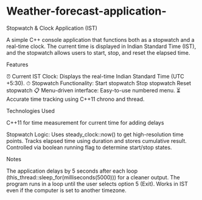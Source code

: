# Weather-forecast-application-
Stopwatch & Clock Application (IST)

A simple C++ console application that functions both as a stopwatch and a real-time clock. The current time is displayed in Indian Standard Time (IST), and the stopwatch allows users to start, stop, and reset the elapsed time.

Features

⏰ Current IST Clock: Displays the real-time Indian Standard Time (UTC +5:30).
⏱ Stopwatch Functionality:
Start stopwatch
Stop stopwatch
Reset stopwatch
📋 Menu-driven interface: Easy-to-use numbered menu.
⏳ Accurate time tracking using C++11 chrono and thread.

Technologies Used

C++11
<chrono> for time measurement
<ctime> for current time
<thread> for adding delays

Stopwatch Logic:
Uses steady_clock::now() to get high-resolution time points.
Tracks elapsed time using duration<double> and stores cumulative result.
Controlled via boolean running flag to determine start/stop states.

Notes

The application delays by 5 seconds after each loop (this_thread::sleep_for(milliseconds(5000))) for a cleaner output.
The program runs in a loop until the user selects option 5 (Exit).
Works in IST even if the computer is set to another timezone.
